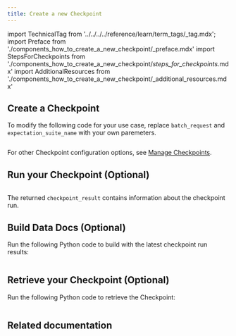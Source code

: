 ```yaml
---
title: Create a new Checkpoint
---
```


import TechnicalTag from '../../../../reference/learn/term_tags/_tag.mdx';
import Preface from './components_how_to_create_a_new_checkpoint/_preface.mdx'
import StepsForCheckpoints from './components_how_to_create_a_new_checkpoint/_steps_for_checkpoints_.mdx'
import AdditionalResources from './components_how_to_create_a_new_checkpoint/_additional_resources.mdx'

<Preface />

<StepsForCheckpoints />

## Create a Checkpoint

To modify the following code for your use case, replace `batch_request` and `expectation_suite_name` with your own paremeters.

```python name="version-0.18.8 docs/docusaurus/docs/snippets/how_to_create_a_new_checkpoint.py create checkpoint batch_request"
```

For other Checkpoint configuration options, see [Manage Checkpoints](/oss/guides/validation/checkpoints/checkpoint_lp.md).


## Run your Checkpoint (Optional)

```python name="version-0.18.8 docs/docusaurus/docs/snippets/how_to_create_a_new_checkpoint.py run checkpoint batch_request"
```

The returned `checkpoint_result` contains information about the checkpoint run.

## Build Data Docs (Optional)

Run the following Python code to build <TechnicalTag tag="data_docs" text="Data Docs" /> with the latest checkpoint run results:

```python name="version-0.18.8 docs/docusaurus/docs/snippets/how_to_create_a_new_checkpoint.py build data docs"
```

## Retrieve your Checkpoint (Optional)

Run the following Python code to retrieve the Checkpoint:

```python name="version-0.18.8 docs/docusaurus/docs/snippets/how_to_create_a_new_checkpoint.py get checkpoint"
```

## Related documentation
<AdditionalResources />
